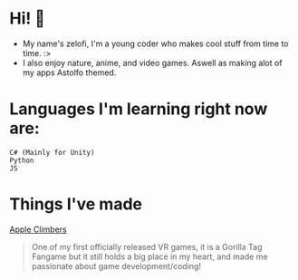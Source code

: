 # Hi! 👋
- My name's zelofi, I'm a young coder who makes cool stuff from time to time. :>
- I also enjoy nature, anime, and video games. Aswell as making alot of my apps Astolfo themed.


# Languages I'm learning right now are:
```
C# (Mainly for Unity)
Python
JS
```

# Things I've made
[Apple Climbers]("https://www.oculus.com/experiences/quest/5183386828371231/?utm_source=www.google.com&utm_medium=oculusredirect#")
> One of my first officially released VR games, it is a Gorilla Tag Fangame but it still holds a big place in my heart, and made me passionate about game development/coding!
